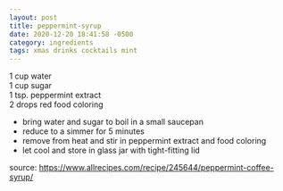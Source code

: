```yaml
---
layout: post
title: peppermint-syrup
date: 2020-12-20 18:41:58 -0500
category: ingredients
tags: xmas drinks cocktails mint
---
```


1 cup water  
1 cup sugar  
1 tsp. peppermint extract  
2 drops red food coloring  
* bring water and sugar to boil in a small saucepan
* reduce to a simmer for 5 minutes
* remove from heat and stir in peppermint extract and food coloring
* let cool and store in glass jar with tight-fitting lid

source: <https://www.allrecipes.com/recipe/245644/peppermint-coffee-syrup/>

